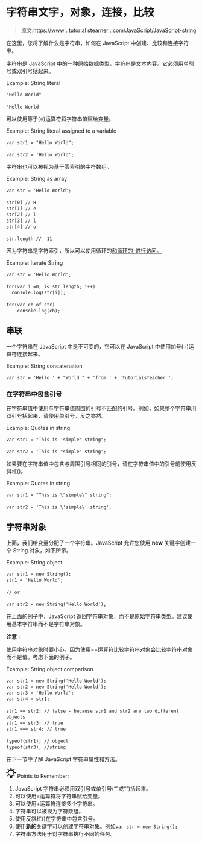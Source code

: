 # 字符串文字，对象，连接，比较

> 原文:[https://www . tutorial stearner . com/JavaScript/JavaScript-string](https://www.tutorialsteacher.com/javascript/javascript-string)

在这里，您将了解什么是字符串，如何在 JavaScript 中创建、比较和连接字符串。

字符串是 JavaScript 中的一种原始数据类型。字符串是文本内容。它必须用单引号或双引号括起来。

Example: String literal

```
"Hello World"

'Hello World' 
```

可以使用等于(=)运算符将字符串值赋给变量。

Example: String literal assigned to a variable

```
var str1 = "Hello World";

var str2 = 'Hello World'; 
```

字符串也可以被视为基于零索引的字符数组。

Example: String as array

```
var str = 'Hello World';

str[0] // H
str[1] // e
str[2] // l
str[3] // l
str[4] // o

str.length //  11 
```

因为字符串是字符索引，所以可以使用循环的[和循环的-进行访问。](/javascript/javascript-for-loop "JavaScript for loop")

Example: Iterate String

```
var str = 'Hello World';

for(var i =0; i< str.length; i++)
  console.log(str[i]);

for(var ch of str)
    console.log(ch); 
```

## 串联

一个字符串在 JavaScript 中是不可变的，它可以在 JavaScript 中使用加号(+)运算符连接起来。

Example: String concatenation

```
var str = 'Hello ' + "World " + 'from ' + 'TutorialsTeacher '; 
```

### 在字符串中包含引号

在字符串值中使用与字符串值周围的引号不匹配的引号。例如，如果整个字符串用双引号括起来，请使用单引号，反之亦然。

Example: Quotes in string

```
var str1 = "This is 'simple' string";

var str2 = 'This is "simple" string'; 
```

如果要在字符串值中包含与周围引号相同的引号，请在字符串值中的引号前使用反斜杠(\)。

Example: Quotes in string

```
var str1 = "This is \"simple\" string";

var str2 = 'This is \'simple\' string'; 
```

## 字符串对象

上面，我们给变量分配了一个字符串。JavaScript 允许您使用 **new** 关键字创建一个 String 对象，如下所示。

Example: String object

```
var str1 = new String();
str1 = 'Hello World';

// or 

var str2 = new String('Hello World'); 
```

在上面的例子中，JavaScript 返回字符串对象，而不是原始字符串类型。建议使用基本字符串而不是字符串对象。

**注意** :

使用字符串对象时要小心，因为使用==运算符比较字符串对象会比较字符串对象而不是值。考虑下面的例子。

Example: String object comparison

```
var str1 = new String('Hello World');
var str2 = new String('Hello World');
var str3 = 'Hello World';
var str4 = str1;

str1 == str2; // false - because str1 and str2 are two different objects
str1 == str3; // true
str1 === str4; // true

typeof(str1); // object
typeof(str3); //string 
```

在下一节中了解 JavaScript 字符串属性和方法。

![](img/85db52f5404f0c468e1b194aa487d6a1.png)  Points to Remember:

1.  JavaScript 字符串必须用双引号或单引号(“”或“”)括起来。
2.  可以使用=运算符将字符串赋给变量。
3.  可以使用+运算符连接多个字符串。
4.  字符串可以被视为字符数组。
5.  使用反斜杠(\)在字符串中包含引号。
6.  使用**新的**关键字可以创建字符串对象。例如`var str = new String();`
7.  字符串方法用于对字符串执行不同的任务。